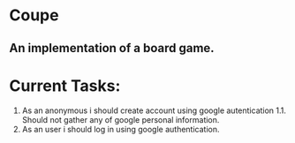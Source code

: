 # Coupe
## An implementation of a board game.

# Current Tasks:

1. As an anonymous i should create account using google autentication
1.1. Should not gather any of google personal information.
2. As an user i should log in using google authentication.